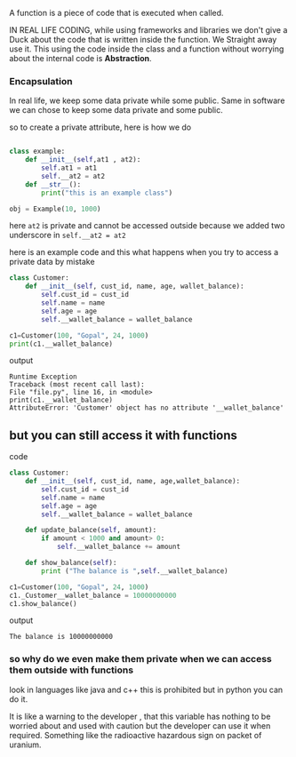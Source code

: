 A function is a piece of code that is executed when called.  

IN REAL LIFE CODING, while using frameworks and libraries we don't give a Duck about the code that is written inside the function. We Straight away use it. This using the code inside the class and a function without worrying about the internal code is **Abstraction**.

### Encapsulation 

In real life, we keep some data private while some public. Same in software we can chose to keep some data private and some public. 

so to create a private attribute, here is how we do

```python 

class example:
	def __init__(self,at1 , at2):
		self.at1 = at1 
		self.__at2 = at2 
	def __str__():
		print("this is an example class")

obj = Example(10, 1000)

```


here `at2` is private and cannot be accessed outside because we added two underscore in `self.__at2 = at2` 

here is an example code and this what happens when you try to access a private data by mistake

```python 
class Customer:
    def __init__(self, cust_id, name, age, wallet_balance):
        self.cust_id = cust_id
        self.name = name
        self.age = age
        self.__wallet_balance = wallet_balance

c1=Customer(100, "Gopal", 24, 1000)
print(c1.__wallet_balance)

```

output 

```
Runtime Exception  
Traceback (most recent call last):  
File "file.py", line 16, in <module>  
print(c1.__wallet_balance)  
AttributeError: 'Customer' object has no attribute '__wallet_balance'
```

## but you can still access it with functions 

code 

```python 
class Customer:
    def __init__(self, cust_id, name, age,wallet_balance):
        self.cust_id = cust_id
        self.name = name
        self.age = age
        self.__wallet_balance = wallet_balance

    def update_balance(self, amount):
        if amount < 1000 and amount> 0:
            self.__wallet_balance += amount

    def show_balance(self):
        print ("The balance is ",self.__wallet_balance)

c1=Customer(100, "Gopal", 24, 1000)
c1._Customer__wallet_balance = 10000000000
c1.show_balance()

```

output 

```
The balance is 10000000000
```

### so why do we even make them private when we can access them outside with functions 

look in languages like java and c++ this is prohibited but in python you can do it.

It is like a warning to the developer , that this variable has nothing to be worried about and used with caution but the developer can use it when required. Something like the radioactive hazardous sign on packet of uranium.

